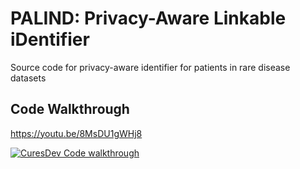 # PALIND: Privacy-Aware Linkable iDentifier
Source code for privacy-aware identifier for patients in rare disease datasets

## Code Walkthrough
https://youtu.be/8MsDU1gWHj8

[![CuresDev Code walkthrough](https://img.youtube.com/vi/8MsDU1gWHj8/0.jpg)](https://www.youtube.com/watch?v=8MsDU1gWHj8)
